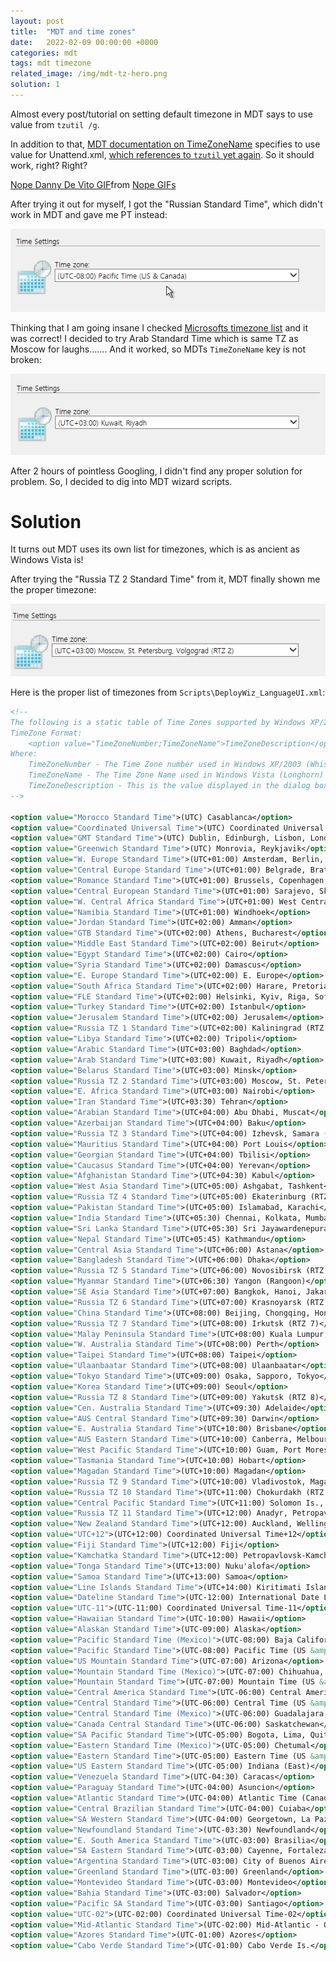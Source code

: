```yaml
---
layout: post
title:  "MDT and time zones"
date:   2022-02-09 00:00:00 +0000
categories: mdt
tags: mdt timezone
related_image: /img/mdt-tz-hero.png
solution: 1
---
```


Almost every post/tutorial on setting default timezone in MDT says to use value from `tzutil /g`.

In addition to that, [MDT documentation on TimeZoneName](https://docs.microsoft.com/en-us/mem/configmgr/mdt/toolkit-reference#TimeZoneName) specifies to use value for Unattend.xml, [which references to `tzutil` yet again](https://docs.microsoft.com/en-us/windows-hardware/customize/desktop/unattend/microsoft-windows-shell-setup-timezone). So it should work, right? Right?

<div class="tenor-gif-embed" data-postid="14085168" data-share-method="host" data-aspect-ratio="1.73" data-width="100%"><a href="https://tenor.com/view/nope-danny-de-vito-smh-gif-14085168">Nope Danny De Vito GIF</a>from <a href="https://tenor.com/search/nope-gifs">Nope GIFs</a></div> <script type="text/javascript" async src="https://tenor.com/embed.js"></script>

After trying it out for myself, I got the "Russian Standard Time", which didn't work in MDT and gave me PT instead:

![MDT displaying wrong time zone](/img/mdt-wrong-time.png)

Thinking that I am going insane I checked [Microsofts timezone list](https://docs.microsoft.com/en-us/windows-hardware/manufacture/desktop/default-time-zones) and it was correct! I decided to try Arab Standard Time which is same TZ as Moscow for laughs....... And it worked, so MDTs `TimeZoneName` key is not broken:

![MDT displaying Arab Standard Time correctly](/img/mdt-arab-standard-time.png)

After 2 hours of pointless Googling, I didn't find any proper solution for problem. So, I decided to dig into MDT wizard scripts.

# Solution

It turns out MDT uses its own list for timezones, which is as ancient as Windows Vista is!

After trying the "Russia TZ 2 Standard Time" from it, MDT finally shown me the proper timezone:

![MDT displaying correct timezone](/img/mdt-correct-timezone.png)

Here is the proper list of timezones from `Scripts\DeployWiz_LanguageUI.xml`:

```xml
<!--
The following is a static table of Time Zones supported by Windows XP/2003 and Windows Vista
TimeZone Format:
    <option value="TimeZoneNumber;TimeZoneName">TimeZoneDescription</option>
Where:
    TimeZoneNumber - The Time Zone number used in Windows XP/2003 (Whistler) Unattend.txt files. [GuiUnattended] TimeZone
    TimeZoneName - The Time Zone Name used in Windows Vista (Longhorn) unattend.xml files. <TimeZone> entries
    TimeZoneDescription - This is the value displayed in the dialog box.
-->

<option value="Morocco Standard Time">(UTC) Casablanca</option>
<option value="Coordinated Universal Time">(UTC) Coordinated Universal Time</option>
<option value="GMT Standard Time">(UTC) Dublin, Edinburgh, Lisbon, London</option>
<option value="Greenwich Standard Time">(UTC) Monrovia, Reykjavik</option>
<option value="W. Europe Standard Time">(UTC+01:00) Amsterdam, Berlin, Bern, Rome, Stockholm, Vienna</option>
<option value="Central Europe Standard Time">(UTC+01:00) Belgrade, Bratislava, Budapest, Ljubljana, Prague</option>
<option value="Romance Standard Time">(UTC+01:00) Brussels, Copenhagen, Madrid, Paris</option>
<option value="Central European Standard Time">(UTC+01:00) Sarajevo, Skopje, Warsaw, Zagreb</option>
<option value="W. Central Africa Standard Time">(UTC+01:00) West Central Africa</option>
<option value="Namibia Standard Time">(UTC+01:00) Windhoek</option>
<option value="Jordan Standard Time">(UTC+02:00) Amman</option>
<option value="GTB Standard Time">(UTC+02:00) Athens, Bucharest</option>
<option value="Middle East Standard Time">(UTC+02:00) Beirut</option>
<option value="Egypt Standard Time">(UTC+02:00) Cairo</option>
<option value="Syria Standard Time">(UTC+02:00) Damascus</option>
<option value="E. Europe Standard Time">(UTC+02:00) E. Europe</option>
<option value="South Africa Standard Time">(UTC+02:00) Harare, Pretoria</option>
<option value="FLE Standard Time">(UTC+02:00) Helsinki, Kyiv, Riga, Sofia, Tallinn, Vilnius</option>
<option value="Turkey Standard Time">(UTC+02:00) Istanbul</option>
<option value="Jerusalem Standard Time">(UTC+02:00) Jerusalem</option>
<option value="Russia TZ 1 Standard Time">(UTC+02:00) Kaliningrad (RTZ 1)</option>
<option value="Libya Standard Time">(UTC+02:00) Tripoli</option>
<option value="Arabic Standard Time">(UTC+03:00) Baghdad</option>
<option value="Arab Standard Time">(UTC+03:00) Kuwait, Riyadh</option>
<option value="Belarus Standard Time">(UTC+03:00) Minsk</option>
<option value="Russia TZ 2 Standard Time">(UTC+03:00) Moscow, St. Petersburg, Volgograd (RTZ 2)</option>
<option value="E. Africa Standard Time">(UTC+03:00) Nairobi</option>
<option value="Iran Standard Time">(UTC+03:30) Tehran</option>
<option value="Arabian Standard Time">(UTC+04:00) Abu Dhabi, Muscat</option>
<option value="Azerbaijan Standard Time">(UTC+04:00) Baku</option>
<option value="Russia TZ 3 Standard Time">(UTC+04:00) Izhevsk, Samara (RTZ 3)</option>
<option value="Mauritius Standard Time">(UTC+04:00) Port Louis</option>
<option value="Georgian Standard Time">(UTC+04:00) Tbilisi</option>
<option value="Caucasus Standard Time">(UTC+04:00) Yerevan</option>
<option value="Afghanistan Standard Time">(UTC+04:30) Kabul</option>
<option value="West Asia Standard Time">(UTC+05:00) Ashgabat, Tashkent</option>
<option value="Russia TZ 4 Standard Time">(UTC+05:00) Ekaterinburg (RTZ 4)</option>
<option value="Pakistan Standard Time">(UTC+05:00) Islamabad, Karachi</option>
<option value="India Standard Time">(UTC+05:30) Chennai, Kolkata, Mumbai, New Delhi</option>
<option value="Sri Lanka Standard Time">(UTC+05:30) Sri Jayawardenepura</option>
<option value="Nepal Standard Time">(UTC+05:45) Kathmandu</option>
<option value="Central Asia Standard Time">(UTC+06:00) Astana</option>
<option value="Bangladesh Standard Time">(UTC+06:00) Dhaka</option>
<option value="Russia TZ 5 Standard Time">(UTC+06:00) Novosibirsk (RTZ 5)</option>
<option value="Myanmar Standard Time">(UTC+06:30) Yangon (Rangoon)</option>
<option value="SE Asia Standard Time">(UTC+07:00) Bangkok, Hanoi, Jakarta</option>
<option value="Russia TZ 6 Standard Time">(UTC+07:00) Krasnoyarsk (RTZ 6)</option>
<option value="China Standard Time">(UTC+08:00) Beijing, Chongqing, Hong Kong, Urumqi</option>
<option value="Russia TZ 7 Standard Time">(UTC+08:00) Irkutsk (RTZ 7)</option>
<option value="Malay Peninsula Standard Time">(UTC+08:00) Kuala Lumpur, Singapore</option>
<option value="W. Australia Standard Time">(UTC+08:00) Perth</option>
<option value="Taipei Standard Time">(UTC+08:00) Taipei</option>
<option value="Ulaanbaatar Standard Time">(UTC+08:00) Ulaanbaatar</option>
<option value="Tokyo Standard Time">(UTC+09:00) Osaka, Sapporo, Tokyo</option>
<option value="Korea Standard Time">(UTC+09:00) Seoul</option>
<option value="Russia TZ 8 Standard Time">(UTC+09:00) Yakutsk (RTZ 8)</option>
<option value="Cen. Australia Standard Time">(UTC+09:30) Adelaide</option>
<option value="AUS Central Standard Time">(UTC+09:30) Darwin</option>
<option value="E. Australia Standard Time">(UTC+10:00) Brisbane</option>
<option value="AUS Eastern Standard Time">(UTC+10:00) Canberra, Melbourne, Sydney</option>
<option value="West Pacific Standard Time">(UTC+10:00) Guam, Port Moresby</option>
<option value="Tasmania Standard Time">(UTC+10:00) Hobart</option>
<option value="Magadan Standard Time">(UTC+10:00) Magadan</option>
<option value="Russia TZ 9 Standard Time">(UTC+10:00) Vladivostok, Magadan (RTZ 9)</option>
<option value="Russia TZ 10 Standard Time">(UTC+11:00) Chokurdakh (RTZ 10)</option>
<option value="Central Pacific Standard Time">(UTC+11:00) Solomon Is., New Caledonia</option>
<option value="Russia TZ 11 Standard Time">(UTC+12:00) Anadyr, Petropavlovsk-Kamchatsky (RTZ 11)</option>
<option value="New Zealand Standard Time">(UTC+12:00) Auckland, Wellington</option>
<option value="UTC+12">(UTC+12:00) Coordinated Universal Time+12</option>
<option value="Fiji Standard Time">(UTC+12:00) Fiji</option>
<option value="Kamchatka Standard Time">(UTC+12:00) Petropavlovsk-Kamchatsky - Old</option>
<option value="Tonga Standard Time">(UTC+13:00) Nuku'alofa</option>
<option value="Samoa Standard Time">(UTC+13:00) Samoa</option>
<option value="Line Islands Standard Time">(UTC+14:00) Kiritimati Island</option>			  
<option value="Dateline Standard Time">(UTC-12:00) International Date Line West</option>
<option value="UTC-11">(UTC-11:00) Coordinated Universal Time-11</option>
<option value="Hawaiian Standard Time">(UTC-10:00) Hawaii</option>
<option value="Alaskan Standard Time">(UTC-09:00) Alaska</option>
<option value="Pacific Standard Time (Mexico)">(UTC-08:00) Baja California</option>
<option value="Pacific Standard Time">(UTC-08:00) Pacific Time (US &amp; Canada)</option>
<option value="US Mountain Standard Time">(UTC-07:00) Arizona</option>
<option value="Mountain Standard Time (Mexico)">(UTC-07:00) Chihuahua, La Paz, Mazatlan</option>
<option value="Mountain Standard Time">(UTC-07:00) Mountain Time (US &amp; Canada)</option>
<option value="Central America Standard Time">(UTC-06:00) Central America</option>
<option value="Central Standard Time">(UTC-06:00) Central Time (US &amp; Canada)</option>
<option value="Central Standard Time (Mexico)">(UTC-06:00) Guadalajara, Mexico City, Monterrey</option>
<option value="Canada Central Standard Time">(UTC-06:00) Saskatchewan</option>
<option value="SA Pacific Standard Time">(UTC-05:00) Bogota, Lima, Quito, Rio Branco</option>
<option value="Eastern Standard Time (Mexico)">(UTC-05:00) Chetumal</option>
<option value="Eastern Standard Time">(UTC-05:00) Eastern Time (US &amp; Canada)</option>
<option value="US Eastern Standard Time">(UTC-05:00) Indiana (East)</option>
<option value="Venezuela Standard Time">(UTC-04:30) Caracas</option>
<option value="Paraguay Standard Time">(UTC-04:00) Asuncion</option>
<option value="Atlantic Standard Time">(UTC-04:00) Atlantic Time (Canada)</option>
<option value="Central Brazilian Standard Time">(UTC-04:00) Cuiaba</option>
<option value="SA Western Standard Time">(UTC-04:00) Georgetown, La Paz, Manaus, San Juan</option>
<option value="Newfoundland Standard Time">(UTC-03:30) Newfoundland</option>
<option value="E. South America Standard Time">(UTC-03:00) Brasilia</option>
<option value="SA Eastern Standard Time">(UTC-03:00) Cayenne, Fortaleza</option>
<option value="Argentina Standard Time">(UTC-03:00) City of Buenos Aires</option>
<option value="Greenland Standard Time">(UTC-03:00) Greenland</option>
<option value="Montevideo Standard Time">(UTC-03:00) Montevideo</option>
<option value="Bahia Standard Time">(UTC-03:00) Salvador</option>
<option value="Pacific SA Standard Time">(UTC-03:00) Santiago</option>
<option value="UTC-02">(UTC-02:00) Coordinated Universal Time-02</option>
<option value="Mid-Atlantic Standard Time">(UTC-02:00) Mid-Atlantic - Old</option>
<option value="Azores Standard Time">(UTC-01:00) Azores</option>
<option value="Cabo Verde Standard Time">(UTC-01:00) Cabo Verde Is.</option>
```
